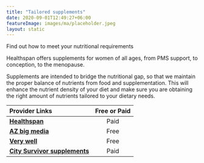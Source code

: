 ```yaml
---
title: "Tailored supplements"
date: 2020-09-01T12:49:27+06:00
featureImage: images/ma/placeholder.jpeg
layout: static
---
```


Find out how to meet your nutritional requirements

Healthspan offers supplements for women of all ages, from PMS support, to conception, to the menopause.

Supplements are intended to bridge the nutritional gap, so that we maintain the proper balance of nutrients from food and supplementation. This will enhance the nutrient density of your diet and make sure you are obtaining the right amount of nutrients tailored to your dietary needs.

| Provider Links      | Free or Paid  |  
| :-----------          | :--------------:      |  
| [**Healthspan**](https://www.healthspan.co.uk/womens-health#t=Womens-Health-Products&numberOfResults=15) | Paid | 
| [**AZ big media**](https://azbigmedia.com/lifestyle/12-benefits-of-supplements-why-theyre-important/) | Free | 
| [**Very well**](https://www.verywellfit.com/best-supplements-for-women-4171317) | Free | 
| [**City Survivor supplements**](https://citysurvivor.co.uk/) | Paid | 
  

<br/><br/>







